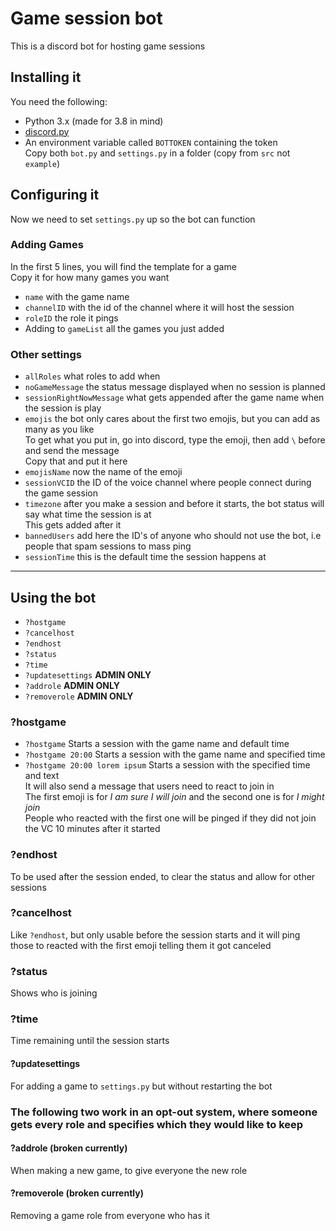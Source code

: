 # Game session bot
This is a discord bot for hosting game sessions
## Installing it
You need the following:
- Python 3.x (made for 3.8 in mind)
- [discord.py](https://github.com/Rapptz/discord.py)
- An environment variable called `BOTTOKEN` containing the token  
Copy both `bot.py` and `settings.py` in a folder (copy from `src` not `example`)
## Configuring it
Now we need to set `settings.py` up so the bot can function
### Adding Games
In the first 5 lines, you will find the template for a game  
Copy it for how many games you want  
- `name` with the game name
- `channelID` with the id of the channel where it will host the session
- `roleID` the role it pings
- Adding to `gameList` all the games you just added
### Other settings
- `allRoles` what roles to add when
- `noGameMessage` the status message displayed when no session is planned
- `sessionRightNowMessage` what gets appended after the game name when the session is play
- `emojis` the bot only cares about the first two emojis, but you can add as many as you like  
To get what you put in, go into discord, type the emoji, then add `\` before and send the message  
Copy that and put it here
- `emojisName` now the name of the emoji
- `sessionVCID` the ID of the voice channel where people connect during the game session  
- `timezone` after you make a session and before it starts, the bot status will say what time the session is at  
This gets added after it
- `bannedUsers` add here the ID's of anyone who should not use the bot, i.e people that spam sessions to mass ping
- `sessionTime` this is the default time the session happens at
---
## Using the bot
- `?hostgame`
- `?cancelhost`
- `?endhost`
- `?status`
- `?time`
- `?updatesettings` **ADMIN ONLY**
- `?addrole` **ADMIN ONLY**
- `?removerole` **ADMIN ONLY**  
### ?hostgame
- `?hostgame` Starts a session with the game name and default time
- `?hostgame 20:00` Starts a session with the game name and specified time
- `?hostgame 20:00 lorem ipsum` Starts a session with the specified time and text  
It will also send a message that users need to react to join in  
The first emoji is for *I am sure I will join* and the second one is for *I might join*  
People who reacted with the first one will be pinged if they did not join the VC 10 minutes after it started
### ?endhost
To be used after the session ended, to clear the status and allow for other sessions
### ?cancelhost
Like `?endhost`, but only usable before the session starts and it will ping those to reacted with the first emoji telling them it got canceled
### ?status
Shows who is joining
### ?time
Time remaining until the session starts
#### ?updatesettings
For adding a game to `settings.py` but without restarting the bot
### The following two work in an opt-out system, where someone gets every role and specifies which they would like to keep
#### ?addrole (broken currently)
When making a new game, to give everyone the new role
#### ?removerole (broken currently)
Removing a game role from everyone who has it
